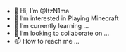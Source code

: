 - 👋 Hi, I’m @ItzN1ma
- 👀 I’m interested in Playing Minecraft
- 🌱 I’m currently learning ...
- 💞️ I’m looking to collaborate on ...
- 📫 How to reach me ...

<!---
ItzN1ma/ItzN1ma is a ✨ special ✨ repository because its `README.md` (this file) appears on your GitHub profile.
You can click the Preview link to take a look at your changes.
--->
